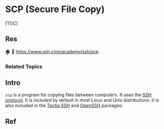 # SCP (Secure File Copy)

[TOC]



## Res
🏠 
📄 https://www.ssh.com/academy/ssh/scp


### Related Topics



## Intro
`scp` is a program for copying files between computers. It uses the [SSH protocol](https://www.ssh.com/ssh/protocol). It is included by default in most Linux and Unix distributions. It is also included in the [Tectia SSH](https://www.ssh.com/products/tectia-ssh/) and [OpenSSH](https://www.ssh.com/ssh/openssh) packages.



## Ref
